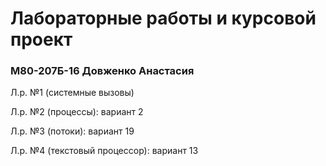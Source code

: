 # Лабораторные работы и курсовой проект #

### М80-207Б-16 Довженко Анастасия ###

Л.р. №1 (системные вызовы)

Л.р. №2 (процессы): вариант 2

Л.р. №3 (потоки): вариант 19

Л.р. №4 (текстовый процессор): вариант 13
